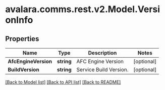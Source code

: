 
# avalara.comms.rest.v2.Model.VersionInfo

## Properties

Name | Type | Description | Notes
------------ | ------------- | ------------- | -------------
**AfcEngineVersion** | **string** | AFC Engine Version | [optional] 
**BuildVersion** | **string** | Service Build Version. | [optional] 

[[Back to Model list]](../README.md#documentation-for-models)
[[Back to API list]](../README.md#documentation-for-api-endpoints)
[[Back to README]](../README.md)


